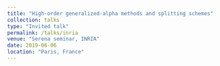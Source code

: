 ```yaml
---
title: "High-order generalized-alpha methods and splitting schemes"
collection: talks
type: "Invited talk"
permalink: /talks/inria
venue: "Serena seminar, INRIA"
date: 2019-06-06
location: "Paris, France"
---
```

